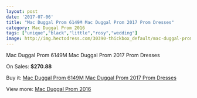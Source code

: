 ```yaml
---
layout: post
date: '2017-07-06'
title: "Mac Duggal Prom 6149M Mac Duggal Prom 2017 Prom Dresses"
category: Mac Duggal Prom 2016
tags: ["unique","black","little","rosy","wedding"]
image: http://img.hectodress.com/30390-thickbox_default/mac-duggal-prom-6149m-mac-duggal-prom-2012-prom-dresses.jpg
---
```

Mac Duggal Prom 6149M Mac Duggal Prom 2017 Prom Dresses

On Sales: **$270.88**
<a href="https://www.hectodress.com/mac-duggal-prom-2013/13995-mac-duggal-prom-6149m-mac-duggal-prom-2012-prom-dresses.html"><amp-img layout="responsive" width="600" height="600" src="//img.hectodress.com/30390-thickbox_default/mac-duggal-prom-6149m-mac-duggal-prom-2012-prom-dresses.jpg" alt="Mac Duggal Prom 6149M Mac Duggal Prom 2017 Prom Dresses 0" /></a>

Buy it: [Mac Duggal Prom 6149M Mac Duggal Prom 2017 Prom Dresses](https://www.hectodress.com/mac-duggal-prom-2013/13995-mac-duggal-prom-6149m-mac-duggal-prom-2012-prom-dresses.html "Mac Duggal Prom 6149M Mac Duggal Prom 2017 Prom Dresses")

View more: [Mac Duggal Prom 2016](https://www.hectodress.com/237-mac-duggal-prom-2013 "Mac Duggal Prom 2016")